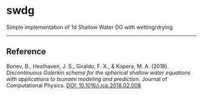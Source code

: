# swdg
Simple implementation of 1d Shallow Water DG with wetting/drying

---
## Reference
Bonev, B., Hesthaven, J. S., Giraldo, F. X., & Kopera, M. A. (2018). *Discontinuous Galerkin scheme for the spherical shallow water equations with applications to tsunami modeling and prediction.*
Journal of Computational Physics. [DOI: 10.1016/j.jcp.2018.02.008](https://doi.org/10.1016/j.jcp.2018.02.008)
